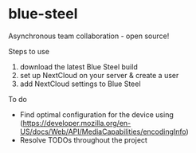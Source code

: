 # blue-steel
Asynchronous team collaboration - open source!

Steps to use
1. download the latest Blue Steel build
2. set up NextCloud on your server & create a user
3. add NextCloud settings to Blue Steel

To do
- Find optimal configuration for the device using (https://developer.mozilla.org/en-US/docs/Web/API/MediaCapabilities/encodingInfo) 
- Resolve TODOs throughout the project
